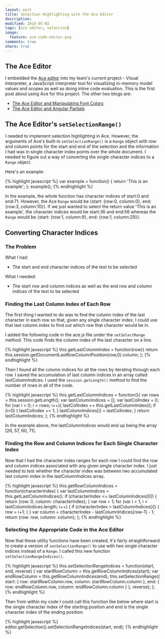 ```yaml
---
layout: post
title: Selection Highlighting with the Ace Editor
description: 
modified: 2014-05-02
tags: [ace editor, selection]
image:
  feature: ace-code-editor.png
comments: true
share: true
---
```


## The Ace Editor
I embedded the [Ace editor](http://ace.c9.io/#nav=about) into my team's current project - Visual Interpreter, a JavaScript interpreter tool for visualizing in-memory model values and scopes as well as doing inline code evaluation.  This is the first post about using Ace for this project.  The other two blogs are:

* [The Ace Editor and Manipulating Font Colors](http://jgpettibone.github.io/ace-and-manipulating-font-colors/)
* [The Ace Editor and Angular Partials](http://jgpettibone.github.io/ace-and-angular-partials/)

## The Ace Editor's `setSelectionRange()`
I needed to implement selection highlighting in Ace.  However, the arguments of Ace's built-in `setSelectionRange()` is a `Range` object with row and column points for the start and end of the selection and the information I had was in single character index points over the whole document.  I needed to figure out a way of converting the single character indices to a `Range` object.

Here's an example:

{% highlight javascript %}
var example = function() {
  return 'This is an example';
};
example();
{% endhighlight %}

In the example, the whole function has character indices of start:0 and end:71.  However, the Ace `Range` would be {start: {row:0, column:0}, end: {row:3, column:10}}.  If we just wanted to select the return value 'This is an example', the character indices would be start:36 and end:56 whereas the `Range` would be {start: {row:1, column:9}, end: {row:1, column:29}}.

## Converting Character Indices

### The Problem 

What I had:

* The start and end character indices of the text to be selected

What I needed:
 
* The start row and column indices as well as the end row and column indices of the text to be selected

### Finding the Last Column Index of Each Row

The first thing I wanted to do was to find the column index of the last character in each row so that, given any single character index, I could use that last column index to find out which row that character would be in.  

I added the following code in the ace.js file under the `setSelectRange` method.  This code finds the column index of the last character on a line.

{% highlight javascript %}
this.getLastColumnIndex = function(row){
    return this.session.getDocumentLastRowColumnPosition(row,0).column;
};
{% endhighlight %}

Then I found all the column indices for all the rows by iterating through each row.  I saved the accumulation of last column indices in an array called lastColumnIndices.  I used the `session.getLength()` method to find the number of rows in all of the code.  

{% highlight javascript %}
this.getLastColumnIndices = function(){
    var rows = this.session.getLength();
    var lastColumnIndices = [];
    var lastColIndex = 0;
    for (var i = 0; i < rows; i++){
        lastColIndex += this.getLastColumnIndex(i);
        if (i>0) { lastColIndex += 1; }
        lastColumnIndices[i] = lastColIndex;
    }
    return lastColumnIndices;
};
{% endhighlight %}

In the example above, the lastColumnIndices would end up being the array [26, 57, 60, 71].  

### Finding the Row and Column Indices for Each Single Character Index

Now that I had the character index ranges for each row I could find the row and column indices associated with any given single character index.  I just needed to test whether the character index was between two accumulated last column index in the lastColumnIndices array.

{% highlight javascript %}
this.getRowColumnIndices = function(characterIndex) {
    var lastColumnIndices = this.getLastColumnIndices();
    if (characterIndex <= lastColumnIndices[0]) {
        return {row: 0, column: characterIndex};
    }
    var row = 1;
    for (var i = 1; i < lastColumnIndices.length; i++) {
        if (characterIndex > lastColumnIndices[i]) {
            row = i+1;
        }
    }
    var column = characterIndex - lastColumnIndices[row-1] - 1;
    return {row: row, column: column};
};
{% endhighlight %}

### Selecting the Appropriate Code in the Ace Editor

Now that these utility functions have been created, it's fairly straightforward to create a version of `setSelectionRange()` to use with two single character indices instead of a `Range`.  I called this new function `setSelectionRangeIndices()`.

{% highlight javascript %}
this.setSelectionRangeIndices = function(start, end, reverse) {
    var startRowColumn = this.getRowColumnIndices(start);
    var endRowColumn = this.getRowColumnIndices(end);
    this.setSelectionRange({
        start: {
            row: startRowColumn.row,
            column: startRowColumn.column
        },
        end: {
            row: endRowColumn.row,
            column: endRowColumn.column
        }
    }, reverse);
};
{% endhighlight %}

Then from within my code I could call this function like below where start is the single character index of the starting position and end is the single character index of the ending position:

{% highlight javascript %}
editor.getSelection().setSelectionRangeIndices(start, end);
{% endhighlight %}


